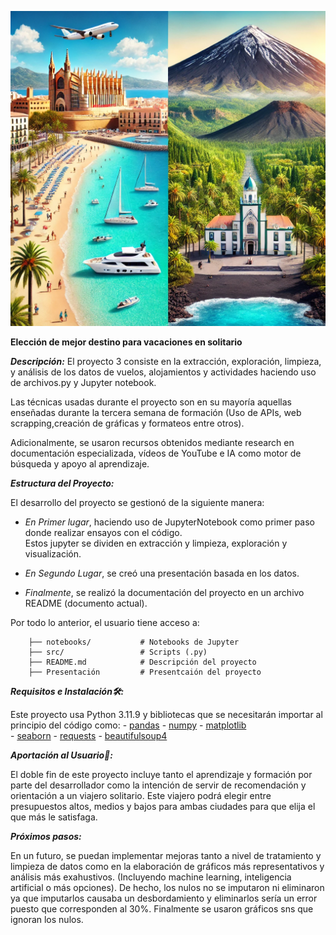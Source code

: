 

![Mallorca vs Tenerife](imagen.webp)


**Elección de mejor destino para vacaciones en solitario**


***Descripción:***
El proyecto 3 consiste en la extracción, exploración, limpieza, y análisis de los datos de vuelos, alojamientos y actividades haciendo uso de archivos.py y Jupyter notebook.

Las técnicas usadas durante el proyecto son en su mayoría aquellas enseñadas durante la tercera semana de formación (Uso de APIs, web scrapping,creación de gráficas y formateos entre otros).

Adicionalmente, se usaron recursos obtenidos mediante research en documentación especializada, vídeos de YouTube e IA como motor de búsqueda y apoyo al aprendizaje.


***Estructura del Proyecto:***

El desarrollo del proyecto se gestionó de la siguiente manera:

- _En Primer lugar_, haciendo uso de JupyterNotebook como primer paso donde realizar ensayos con el código.  
 Estos jupyter se dividen en extracción y limpieza, exploración y visualización.

- _En Segundo Lugar_, se creó una presentación basada en los datos.

- _Finalmente_, se realizó la documentación del proyecto en un archivo README (documento actual).

Por todo lo anterior, el usuario tiene acceso a:

        ├── notebooks/           # Notebooks de Jupyter 
        ├── src/                 # Scripts (.py)
        ├── README.md            # Descripción del proyecto
        ├── Presentación         # Presentcaión del proyecto
***Requisitos e Instalación🛠️:***

Este proyecto usa Python 3.11.9 y bibliotecas que se necesitarán importar al principio del código como:
    - [pandas](https://pandas.pydata.org/docs/) 
    - [numpy](https://numpy.org/doc/2.1/) 
    - [matplotlib](https://matplotlib.org/stable/index.html)  
    - [seaborn](https://seaborn.pydata.org/) 
    - [requests](https://requests.readthedocs.io/en/latest/) 
    - [beautifulsoup4](https://beautiful-soup-4.readthedocs.io/en/latest/)

***Aportación al Usuario🤝:***

El doble fin de este proyecto incluye tanto el aprendizaje y formación por parte del desarrollador como la intención de servir de recomendación y orientación a un viajero solitario.
Este viajero podrá elegir entre presupuestos altos, medios y bajos para ambas ciudades para que elija el que más le satisfaga.

***Próximos pasos:***

En un futuro, se puedan implementar mejoras tanto a nivel de tratamiento y limpieza de datos como en la elaboración de gráficos más representativos y análisis más exahustivos. (Incluyendo machine learning, inteligencia artificial o más opciones). De hecho, los nulos no se imputaron ni eliminaron ya que imputarlos causaba un desbordamiento y eliminarlos sería un error puesto que corresponden al 30%. Finalmente se usaron gráficos sns que ignoran los nulos.

